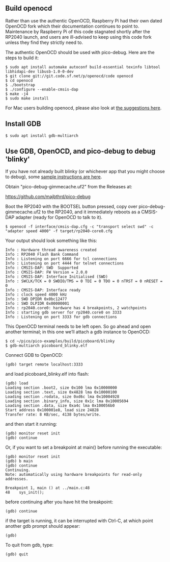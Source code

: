 ## Build openocd

Rather than use the authentic OpenOCD, Raspberry Pi had their own dated OpenOCD fork which their documentation continues to point to.  Maintenance by Raspberry Pi of this code stagnated shortly after the RP2040 launch, and users are ill-advised to keep using this code fork unless they find they strictly need to.

The authentic OpenOCD should be used with pico-debug.  Here are the steps to build it:

```
$ sudo apt install automake autoconf build-essential texinfo libtool libhidapi-dev libusb-1.0-0-dev
$ git clone git://git.code.sf.net/p/openocd/code openocd
$ cd openocd
$ ./bootstrap
$ ./configure --enable-cmsis-dap
$ make -j4
$ sudo make install
```

For Mac users building openocd, please also look at [the suggestions here](https://github.com/majbthrd/pico-debug/issues/5).

## Install GDB

```
$ sudo apt install gdb-multiarch
```

## Use GDB, OpenOCD, and pico-debug to debug 'blinky'

If you have not already built blinky (or whichever app that you might choose to debug), some [sample instructions are here](building.md).

Obtain "pico-debug-gimmecache.uf2" from the Releases at:

https://github.com/majbthrd/pico-debug

Boot the RP2040 with the BOOTSEL button pressed, copy over pico-debug-gimmecache.uf2 to the RP2040, and it immediately reboots as a CMSIS-DAP adapter (ready for OpenOCD to talk to it).

```
$ openocd -f interface/cmsis-dap.cfg -c "transport select swd" -c "adapter speed 4000" -f target/rp2040-core0.cfg
```

Your output should look something like this:

```
Info : Hardware thread awareness created
Info : RP2040 Flash Bank Command
Info : Listening on port 6666 for tcl connections
Info : Listening on port 4444 for telnet connections
Info : CMSIS-DAP: SWD  Supported
Info : CMSIS-DAP: FW Version = 2.0.0
Info : CMSIS-DAP: Interface Initialised (SWD)
Info : SWCLK/TCK = 0 SWDIO/TMS = 0 TDI = 0 TDO = 0 nTRST = 0 nRESET = 0
Info : CMSIS-DAP: Interface ready
Info : clock speed 4000 kHz
Info : SWD DPIDR 0x0bc12477
Info : SWD DLPIDR 0x00000001
Info : rp2040.core0: hardware has 4 breakpoints, 2 watchpoints
Info : starting gdb server for rp2040.core0 on 3333
Info : Listening on port 3333 for gdb connections
```

This OpenOCD terminal needs to be left open. So go ahead and open another terminal; in this one we’ll attach a gdb instance to OpenOCD:

```
$ cd ~/pico/pico-examples/build/picoboard/blinky
$ gdb-multiarch picoboard_blinky.elf
```

Connect GDB to OpenOCD:

```
(gdb) target remote localhost:3333
```

and load picoboard_blinky.elf into flash:

```
(gdb) load
Loading section .boot2, size 0x100 lma 0x10000000
Loading section .text, size 0x4828 lma 0x10000100
Loading section .rodata, size 0xd6c lma 0x10004928
Loading section .binary_info, size 0x1c lma 0x10005694
Loading section .data, size 0xa4c lma 0x100056b0
Start address 0x100001e8, load size 24828
Transfer rate: 8 KB/sec, 4138 bytes/write.
```

and then start it running:

```
(gdb) monitor reset init
(gdb) continue
```

Or, if you want to set a breakpoint at main() before running the executable:

```
(gdb) monitor reset init
(gdb) b main
(gdb) continue
Continuing.
Note: automatically using hardware breakpoints for read-only addresses.

Breakpoint 1, main () at ../main.c:48
48	  sys_init();
```

before continuing after you have hit the breakpoint:

```
(gdb) continue
```

if the target is running, it can be interrupted with Ctrl-C, at which point another gdb prompt should appear:

```
(gdb)
```

To quit from gdb, type:

```
(gdb) quit
```

